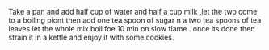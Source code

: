 Take a pan and add half cup of water and half a cup milk ,let the two come to a boiling piont then add one tea spoon of sugar n a two tea spoons of tea leaves.let the whole mix boil foe 10 min on slow flame . once its done then strain it in a kettle and enjoy it with some cookies.